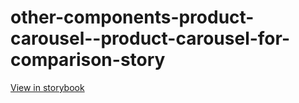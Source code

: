 # other-components-product-carousel--product-carousel-for-comparison-story

[View in storybook](https://raw.githack.com/Independent-Digital-News-and-Media-Ltd/indy-branch-review/PR-7294-sb/index.html?path=/story/other-components-product-carousel--product-carousel-for-comparison-story)
